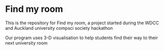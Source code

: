 # Find my room
This is the repository for Find my room, a project started during the WDCC and Auckland university compsci society hackathon

Our program uses 3-D visualisation to help students find their way to their next university room
